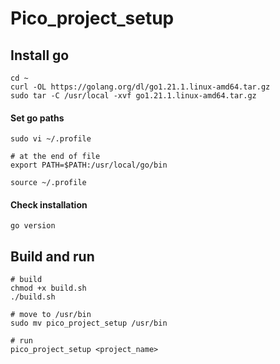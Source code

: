 # Pico_project_setup

## Install go
```
cd ~
curl -OL https://golang.org/dl/go1.21.1.linux-amd64.tar.gz
sudo tar -C /usr/local -xvf go1.21.1.linux-amd64.tar.gz
```
#### Set go paths
```
sudo vi ~/.profile

# at the end of file
export PATH=$PATH:/usr/local/go/bin

source ~/.profile
```
#### Check installation
```
go version
```

## Build and run
```
# build
chmod +x build.sh
./build.sh

# move to /usr/bin
sudo mv pico_project_setup /usr/bin

# run
pico_project_setup <project_name>
```
